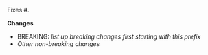 Fixes #<issue-id>.

**Changes**

- BREAKING: _list up breaking changes first starting with this prefix_
- _Other non-breaking changes_
